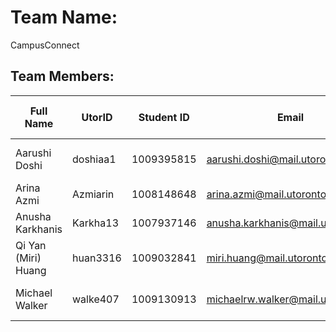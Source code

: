 # Team Name:
CampusConnect

## Team Members:

| **Full Name**          | **UtorID** | **Student ID** | **Email**                         | **Best way to Connect** | **Slack Username** | **Phone Number** |
|------------------------|------------|----------------|-----------------------------------|-------------------------|--------------------|------------------|
| Aarushi Doshi          | doshiaa1   | 1009395815     | aarushi.doshi@mail.utoronto.ca    | Discord, phone, text    | Aarushi Doshi      | (Add Phone Number) |
| Arina Azmi             | Azmiarin   | 1008148648     | arina.azmi@mail.utoronto.ca       | Discord, phone          | Arina Azmi         | (6475491382) |
| Anusha Karkhanis       | Karkha13   | 1007937146     | anusha.karkhanis@mail.utoronto.ca | Discord, phone          | Anusha Karkhanis   | (4034042567) |
| Qi Yan (Miri) Huang    | huan3316   | 1009032841     | miri.huang@mail.utoronto.ca       | Discord, phone          | Miri Huang         | (9054357908) |
| Michael Walker         | walke407   | 1009130913     | michaelrw.walker@mail.utoronto.ca | Discord, phone, Slack   | Michael Walker     | (Add Phone Number) |
